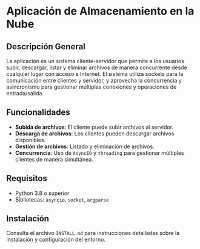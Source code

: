 # Aplicación de Almacenamiento en la Nube

## Descripción General
La aplicación es un sistema cliente-servidor que permite a los usuarios subir, descargar, listar y eliminar archivos de manera concurrente desde cualquier lugar con acceso a Internet. El sistema utiliza sockets para la comunicación entre clientes y servidor, y aprovecha la concurrencia y asincronismo para gestionar múltiples conexiones y operaciones de entrada/salida.

## Funcionalidades
- **Subida de archivos**: El cliente puede subir archivos al servidor.
- **Descarga de archivos**: Los clientes pueden descargar archivos disponibles.
- **Gestión de archivos**: Listado y eliminación de archivos.
- **Concurrencia**: Uso de `AsyncIO` y `threading` para gestionar múltiples clientes de manera simultánea.

## Requisitos
- Python 3.8 o superior
- Bibliotecas: `asyncio`, `socket`, `argparse`

## Instalación
Consulta el archivo `INSTALL.md` para instrucciones detalladas sobre la instalación y configuración del entorno.
